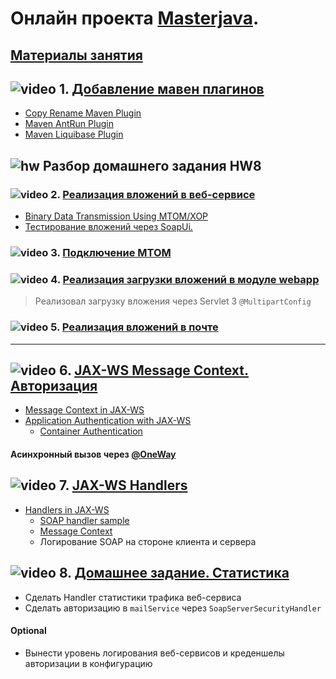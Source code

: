 # Онлайн проекта  <a href="https://github.com/JavaWebinar/masterjava">Masterjava</a>.

## [Материалы занятия](https://drive.google.com/drive/u/0/folders/0B9Ye2auQ_NsFd3pjNWZpR0QzVWs) 

## ![video](https://cloud.githubusercontent.com/assets/13649199/13672715/06dbc6ce-e6e7-11e5-81a9-04fbddb9e488.png) 1. [Добавление мавен плагинов](https://drive.google.com/open?id=0B9Ye2auQ_NsFYnhDWG03Z3R6Y0E)
- [Copy Rename Maven Plugin](https://coderplus.github.io/copy-rename-maven-plugin/usage.html)
- [Maven AntRun Plugin](http://maven.apache.org/plugins/maven-antrun-plugin/usage.html)
- [Maven Liquibase Plugin](http://www.liquibase.org/documentation/maven/)

## ![hw](https://cloud.githubusercontent.com/assets/13649199/13672719/09593080-e6e7-11e5-81d1-5cb629c438ca.png) Разбор домашнего задания HW8
### ![video](https://cloud.githubusercontent.com/assets/13649199/13672715/06dbc6ce-e6e7-11e5-81a9-04fbddb9e488.png) 2. [Реализация вложений в веб-сервисе](https://drive.google.com/open?id=0B9Ye2auQ_NsFbER6Rjc4dHRGODA)
- <a href="https://docs.oracle.com/cd/E14571_01/web.1111/e13734/mtom.htm">Binary Data Transmission Using MTOM/XOP</a> 
- <a href="http://www.soapui.org/SOAP-and-WSDL/adding-headers-and-attachments.html">Тестирование вложений через SoapUi.</a>

### ![video](https://cloud.githubusercontent.com/assets/13649199/13672715/06dbc6ce-e6e7-11e5-81a9-04fbddb9e488.png) 3. [Подключение MTOM](https://drive.google.com/open?id=0B9Ye2auQ_NsFeF8yWVBUbHd6Y0k)

### ![video](https://cloud.githubusercontent.com/assets/13649199/13672715/06dbc6ce-e6e7-11e5-81a9-04fbddb9e488.png) 4. [Реализация загрузки вложений в модуле webapp](https://drive.google.com/open?id=0B9Ye2auQ_NsFaVhpMkZRV3lSUlU)
> Реализовал загрузку вложения через Servlet 3 `@MultipartConfig`

### ![video](https://cloud.githubusercontent.com/assets/13649199/13672715/06dbc6ce-e6e7-11e5-81a9-04fbddb9e488.png) 5. [Реализация вложений в почте](https://drive.google.com/open?id=0B9Ye2auQ_NsFQ0RZNktReWRoYjQ)

---------------------

##  ![video](https://cloud.githubusercontent.com/assets/13649199/13672715/06dbc6ce-e6e7-11e5-81a9-04fbddb9e488.png) 6. [JAX-WS Message Context. Авторизация](https://drive.google.com/open?id=0B9Ye2auQ_NsFSEdYZzR3OGxxLVk)
- <a href="https://jax-ws.java.net/articles/MessageContext.html">Message Context in JAX-WS</a>
- <a href="http://www.mkyong.com/webservices/jax-ws/application-authentication-with-jax-ws/">Application Authentication with JAX-WS</a>
  - <a href="http://examples.javacodegeeks.com/enterprise-java/jws/container-authentication-with-jax-ws/">Container Authentication</a>

#### Асинхронный вызов через <a href="https://examples.javacodegeeks.com/enterprise-java/jws/jax-ws-annotations-example/#1_8">@OneWay </a>

## ![video](https://cloud.githubusercontent.com/assets/13649199/13672715/06dbc6ce-e6e7-11e5-81a9-04fbddb9e488.png) 7. [JAX-WS Handlers](https://drive.google.com/open?id=0B9Ye2auQ_NsFYjhDUGM2N0tHVDg)

- <a href="https://jax-ws.java.net/articles/handlers_introduction.html">Handlers in JAX-WS</a>
  - <a href="https://www.mkyong.com/webservices/jax-ws/jax-ws-soap-handler-in-server-side/">SOAP handler sample</a>
  - <a href="http://www.javaworld.com/article/2077679/soa/get-a-handle-on-the-jax-ws-api-s-handler-framework.html">Message Context</a>  
  - Логирование SOAP на стороне клиента и сервера
  

## ![video](https://cloud.githubusercontent.com/assets/13649199/13672715/06dbc6ce-e6e7-11e5-81a9-04fbddb9e488.png) 8. [Домашнее задание. Статистика](https://drive.google.com/open?id=0B9Ye2auQ_NsFWGI0ejBZZ21Cc0k)
  - Сделать Handler статистики трафика веб-сервиса
  - Сделать авторизацию в `mailService` через `SoapServerSecurityHandler` 

#### Optional
  - Вынести уровень логирования веб-сервисов и креденшелы авторизации в конфигурацию